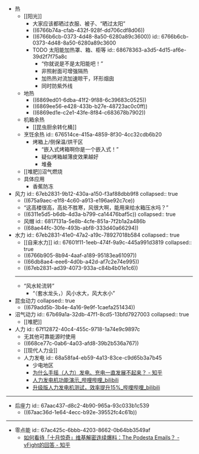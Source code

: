 - 热
	- [[阳光]]
		- 大家应该都晒过衣服、被子、“晒过太阳”
		- ((6766b74a-cfab-432f-928f-dd706cdf8d06))
		- ((6766b6cb-0373-4d48-8a50-6280a89c3600))
		  id:: 6766b6cb-0373-4d48-8a50-6280a89c3600
		- TODO 太阳能加热罩、箱、柜等
		  id:: 68678363-a3d5-4d15-af6e-39d2f7f75a8c
			- “你就说是不是太阳能吧！”
			- 非照射面可增强隔热
			- 加热热对流加速晾干，环形烟囱
			- 同时防紫外线
	- 地热
		- ((6869ed01-6dba-41f2-9f88-6c39683c0525))
		- ((6869ee56-e428-433b-b27e-48723ac0c0ff))
		- ((6869ed1e-c2e1-43fe-8f84-c683678b7902))
	- 机箱余热
		- [[昆虫厨余转化桶]]
	- 烹饪余热
	  id:: 676514ce-415a-4859-8f30-4cc32cdb6b20
		- 烤箱上/侧保温/烘干区
			- “嵌入式烤箱啊你是一个嵌入式！”
			- 疑似烤箱越薄皮效果越好
			- 堆叠
	- [[堆肥]]沼气燃烧
	- 具体应用
		- 香蕉防冻
- 风力
  id:: 67eb2831-9b12-430a-a150-f3af88dbb9f8
  collapsed:: true
	- ((675a9aec-e1f8-4c60-a913-e196ae92c7ce))
	- “这高楼很高，高处不胜寒，风很大啊，能用来给水箱压水吗？”
	- ((6311e5d5-b6db-4d3a-b799-ca14476baf5c))
	  collapsed:: true
	- 风帽
	  id:: 6817131a-5e8b-4cfe-851a-7f2b1a2a486b
	- ((68ae44fc-30fe-493b-abf8-333d40a66294))
- 水力
  id:: 67eb2831-41e0-47a2-a19c-78927018b584
  collapsed:: true
	- [[自来水力]]
	  id:: 67601f11-1eeb-474f-9a9c-445a991d3819
	  collapsed:: true
	- ((6766b905-8b94-4aaf-a189-95183ea61097))
	- ((66db8ae4-eee6-4d0b-a42d-af7c2e74e995))
	- ((67eb2831-ad39-4073-933a-c84b4b01e1c6))
	- ---
	- “风水轮流转”
		- “（套水龙头，）风小水大，风大水小”
- 昆虫动力
  collapsed:: true
	- ((679add5b-3b4e-4a16-9e9f-1caefa251434))
- 沼气动力
  id:: 67b69a1a-32db-47f1-8cd5-13bfd7927003
  collapsed:: true
	- [[堆肥]]
- 人力
  id:: 67f12872-40c4-455c-9718-1a74e9c9897c
	- 无其他可靠能源时使用
	- ((668ce77c-0ab6-4a03-afd8-39b2b536a767))
	- [[现代人力业]]
	- 人力发电
	  id:: 68a58fa4-eb59-4a13-83ce-c9d65b3a7b45
		- 少电地区
		- [为什么手摇（人力）发电、充电一直发展不起来？ - 知乎](https://www.zhihu.com/question/59402707)
		- [人力发电机功能演示_哔哩哔哩_bilibili](https://www.bilibili.com/video/BV1Mj421Q7CB/)
		- [升级版人力发电机测试，效率提升15%_哔哩哔哩_bilibili](https://www.bilibili.com/video/BV1Dx6oYXEBj/)
- ---
- 后座力
  id:: 67aac437-d8c2-4b90-965a-93c033b1c539
	- ((67aac36d-1e64-4ecc-b92e-39552fc4c61b))
- ---
- 零点能
  id:: 67ac425c-6bbb-4203-8662-0b64bb3549af
	- [如何看待「十月惊奇」维基解密连续爆料：The Podesta Emails？ - vFight的回答 - 知乎](https://www.zhihu.com/question/51362588/answer/134796528)